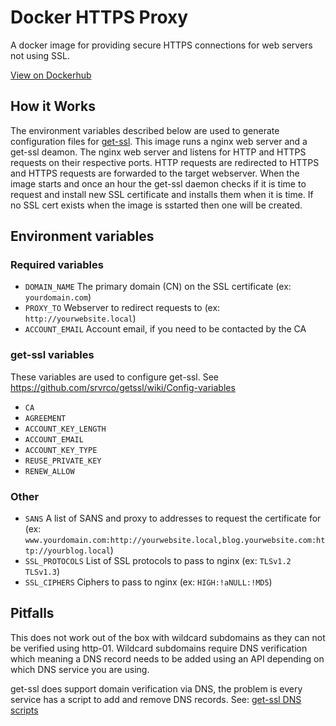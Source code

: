# Docker HTTPS Proxy
A docker image for providing secure HTTPS connections for web servers not using SSL.

[View on Dockerhub](https://hub.docker.com/repository/docker/aserv92/https-proxy/)

## How it Works
The environment variables described below are used to generate configuration files for [get-ssl](https://github.com/srvrco/getssl). This image runs a nginx web server and a get-ssl deamon. The nginx web server and listens for HTTP and HTTPS requests on their respective ports. HTTP requests are redirected to HTTPS and HTTPS requests are forwarded to the target webserver. When the image starts and once an hour the get-ssl daemon checks if it is time to request and install new SSL certificate and installs them when it is time. If no SSL cert exists when the image is sstarted then one will be created.

## Environment variables

### Required variables
- `DOMAIN_NAME` The primary domain (CN) on the SSL certificate (ex: `yourdomain.com`)
- `PROXY_TO` Webserver to redirect requests to (ex: `http://yourwebsite.local`)
- `ACCOUNT_EMAIL` Account email, if you need to be contacted by the CA

### get-ssl variables
These variables are used to configure get-ssl. See https://github.com/srvrco/getssl/wiki/Config-variables
- `CA`
- `AGREEMENT`
- `ACCOUNT_KEY_LENGTH`
- `ACCOUNT_EMAIL`
- `ACCOUNT_KEY_TYPE`
- `REUSE_PRIVATE_KEY`
- `RENEW_ALLOW`

### Other
- `SANS` A list of SANS and proxy to addresses to request the certificate for (ex: `www.yourdomain.com:http://yourwebsite.local,blog.yourwebsite.com:http://yourblog.local`)
- `SSL_PROTOCOLS` List of SSL protocols to pass to nginx (ex: `TLSv1.2 TLSv1.3`)
- `SSL_CIPHERS` Ciphers to pass to nginx (ex: `HIGH:!aNULL:!MD5`)

## Pitfalls
This does not work out of the box with wildcard subdomains as they can not be verified using http-01. Wildcard subdomains require DNS verification which meaning a DNS record needs to be added using an API depending on which DNS service you are using.

get-ssl does support domain verification via DNS, the problem is every service has a script to add and remove DNS records. See: [get-ssl DNS scripts](https://github.com/srvrco/getssl/tree/v2.49/dns_scripts)
